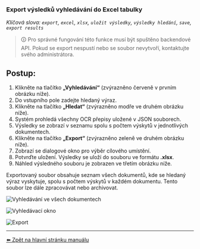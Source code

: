 ### Export výsledků vyhledávání do Excel tabulky
*Klíčová slova: `export`, `excel`, `xlsx`, `uložit výsledky`, `výsledky hledání`, `save`, `export results`*

> 🛈 Pro správné fungování této funkce musí být spuštěno backendové API. Pokud se export nespustí nebo se soubor nevytvoří, kontaktujte svého administrátora.

## Postup:

1. Klikněte na tlačítko **„Vyhledávání“** (zvýrazněno červeně v prvním obrázku níže).
2. Do vstupního pole zadejte hledaný výraz.
3. Klikněte na tlačítko **„Hledat“** (zvýrazněno modře ve druhém obrázku níže).
4. Systém prohledá všechny OCR přepisy uložené v JSON souborech.
5. Výsledky se zobrazí v seznamu spolu s počtem výskytů v jednotlivých dokumentech.
6. Klikněte na tlačítko **„Export“** (zvýrazněno zeleně ve druhém obrázku níže).
7. Zobrazí se dialogové okno pro výběr cílového umístění.
8. Potvrďte uložení. Výsledky se uloží do souboru ve formátu **.xlsx**.
9. Náhled výsledného souboru je zobrazen ve třetím obrázku níže.

Exportovaný soubor obsahuje seznam všech dokumentů, kde se hledaný výraz vyskytuje, spolu s počtem výskytů v každém dokumentu. Tento soubor lze dále zpracovávat nebo archivovat.

![Vyhledávání ve všech dokumentech](https://github.com/user-attachments/assets/65e8dfd7-4d87-4d8b-81f8-0df56e716d18)

![Vyhledávací okno](https://github.com/user-attachments/assets/6e9b711e-e40a-406f-ba77-5eb408b14b7c)

![Export](https://github.com/user-attachments/assets/bc1892a8-a95b-4d01-85b2-7d508afb83b5)

---

[⬅️ Zpět na hlavní stránku manuálu](../README.md)
